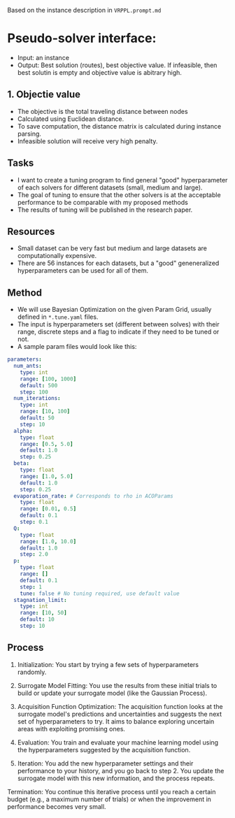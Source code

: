 Based on the instance description in `VRPPL.prompt.md`

# Pseudo-solver interface:
- Input: an instance
- Output: Best solution (routes), best objective value. If infeasible, then best solutin is empty and objective value is abitrary high.

## 1. Objectie value
- The objective is the total traveling distance between nodes
- Calculated using Euclidean distance.
- To save computation, the distance matrix is calculated during instance parsing.
- Infeasible solution will receive very high penalty.

## Tasks
- I want to create a tuning program to find general "good" hyperparameter of each solvers for different datasets (small, medium and large).
- The goal of tuning to ensure that the other solvers is at the acceptable performance to be comparable with my proposed methods
- The results of tuning will be published in the research paper.

## Resources
- Small dataset can be very fast but medium and large datasets are computationally expensive.
- There are 56 instances for each datasets, but a "good" geneneralized hyperparameters can be used for all of them.

## Method
- We will use Bayesian Optimization on the given Param Grid, usually defined in `*.tune.yaml` files.
- The input is hyperparameters set (different between solves) with their range, discrete steps and a flag to indicate if they need to be tuned or not.
- A sample param files would look like this:

```yaml
parameters:
  num_ants:
    type: int
    range: [100, 1000]
    default: 500
    step: 100
  num_iterations:
    type: int
    range: [10, 100]
    default: 50
    step: 10
  alpha:
    type: float
    range: [0.5, 5.0]
    default: 1.0
    step: 0.25
  beta:
    type: float
    range: [1.0, 5.0]
    default: 1.0
    step: 0.25
  evaporation_rate: # Corresponds to rho in ACOParams
    type: float
    range: [0.01, 0.5]
    default: 0.1
    step: 0.1
  Q:
    type: float
    range: [1.0, 10.0]
    default: 1.0
    step: 2.0
  p:
    type: float
    range: []
    default: 0.1
    step: 1
    tune: false # No tuning required, use default value
  stagnation_limit:
    type: int
    range: [10, 50]
    default: 10
    step: 10
```

## Process

1. Initialization: You start by trying a few sets of hyperparameters randomly.

2. Surrogate Model Fitting: You use the results from these initial trials to build or update your surrogate model (like the Gaussian Process). 

3. Acquisition Function Optimization: The acquisition function looks at the surrogate model's predictions and uncertainties and suggests the next set of hyperparameters to try. It aims to balance exploring uncertain areas with exploiting promising ones.

4. Evaluation: You train and evaluate your machine learning model using the hyperparameters suggested by the acquisition function.

5. Iteration: You add the new hyperparameter settings and their performance to your history, and you go back to step 2. You update the surrogate model with this new information, and the process repeats.

Termination: You continue this iterative process until you reach a certain budget (e.g., a maximum number of trials) or when the improvement in performance becomes very small.